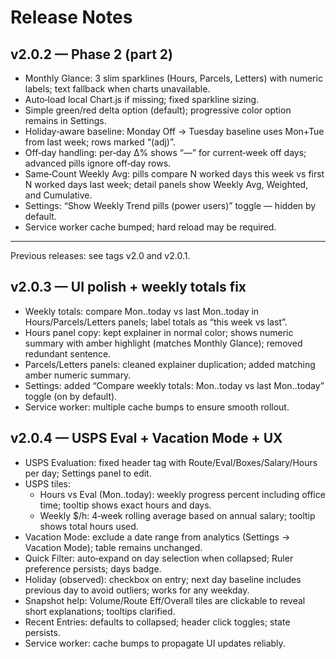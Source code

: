 # Release Notes

## v2.0.2 — Phase 2 (part 2)

- Monthly Glance: 3 slim sparklines (Hours, Parcels, Letters) with numeric labels; text fallback when charts unavailable.
- Auto‑load local Chart.js if missing; fixed sparkline sizing.
- Simple green/red delta option (default); progressive color option remains in Settings.
- Holiday‑aware baseline: Monday Off → Tuesday baseline uses Mon+Tue from last week; rows marked “(adj)”.
- Off‑day handling: per‑day Δ% shows “—” for current‑week off days; advanced pills ignore off‑day rows.
- Same‑Count Weekly Avg: pills compare N worked days this week vs first N worked days last week; detail panels show Weekly Avg, Weighted, and Cumulative.
- Settings: “Show Weekly Trend pills (power users)” toggle — hidden by default.
- Service worker cache bumped; hard reload may be required.

---

Previous releases: see tags v2.0 and v2.0.1.
## v2.0.3 — UI polish + weekly totals fix

- Weekly totals: compare Mon..today vs last Mon..today in Hours/Parcels/Letters panels; label totals as “this week vs last”.
- Hours panel copy: kept explainer in normal color; shows numeric summary with amber highlight (matches Monthly Glance); removed redundant sentence.
- Parcels/Letters panels: cleaned explainer duplication; added matching amber numeric summary.
- Settings: added “Compare weekly totals: Mon..today vs last Mon..today” toggle (on by default).
- Service worker: multiple cache bumps to ensure smooth rollout.

## v2.0.4 — USPS Eval + Vacation Mode + UX

- USPS Evaluation: fixed header tag with Route/Eval/Boxes/Salary/Hours per day; Settings panel to edit.
- USPS tiles:
  - Hours vs Eval (Mon..today): weekly progress percent including office time; tooltip shows exact hours and days.
  - Weekly $/h: 4‑week rolling average based on annual salary; tooltip shows total hours used.
- Vacation Mode: exclude a date range from analytics (Settings → Vacation Mode); table remains unchanged.
- Quick Filter: auto‑expand on day selection when collapsed; Ruler preference persists; days badge.
- Holiday (observed): checkbox on entry; next day baseline includes previous day to avoid outliers; works for any weekday.
- Snapshot help: Volume/Route Eff/Overall tiles are clickable to reveal short explanations; tooltips clarified.
- Recent Entries: defaults to collapsed; header click toggles; state persists.
- Service worker: cache bumps to propagate UI updates reliably.
